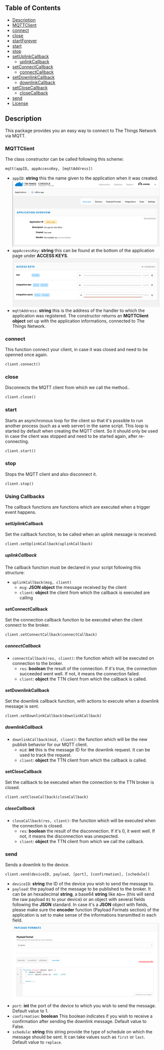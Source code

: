## Table of Contents
* [Description](#description)
* [MQTTClient](#mqttclient)
* [connect](#connect)
* [close](#close)
* [startForever](#startforever)
* [start](#start)
* [stop](#stop)
* [setUplinkCallback](#setuplinkcallback)
  * [uplinkCallback](#uplinkcallback)
* [setConnectCallback](#setconnectcallback)
  * [connectCallback](#connectcallback)
* [setDownlinkCallback](#setpublishcallback)
  * [downlinkCallback](#publishcallback)
* [setCloseCallback](#setclosecallback)
  * [closeCallback](#closecallback)
* [send](#send)
* [License](#license)

## Description

This package provides you an easy way to connect to The Things Network via MQTT.

### MQTTClient

The class constructor can be called following this scheme:
```python
mqtt(appID, appAccessKey, [mqttAddress])
```
- `appID`: **string**  this the name given to the application when it was created.
![Screenshot of the console with app section](./images/app-console.png?raw=true)
- `appAccessKey`: **string**  this can be found at the bottom of the application page under **ACCESS KEYS**.
![Screenshot of the console with accesskey section](./images/accesskey-console.png?raw=true)
- `mqttAddress`: **string**  this  is the address of the handler to which the application was registered.
The constructor returns an **MQTTClient object** set up with the application informations, connected to The Things Network.

### connect
This function connect your client, in case it was closed and need to be openned once again.
```python
client.connect()
```

### close
Disconnects the MQTT client from which we call the method..
```python
client.close()
```

### start
Starts an asynchronous loop for the client so that it's possible to run another process (such as a web server) in the same script. This loop is started by default when creating the MQTT client. So it should only be used in case the client was stopped and need to be started again, after re-connecting.
```python
client.start()
```

### stop
Stops the MQTT client and also disconnect it.
```python
client.stop()
```

### Using Callbacks

The callback functions are functions which are executed when a trigger event happens.

#### setUplinkCallback
Set the callback function, to be called when an uplink message is received.
```python
client.setUplinkCallback(uplinkCallback)
```

##### uplinkCallback
The callback function must be declared in your script following this structure:
* `uplinkCallback(msg, client)`
  * `msg`: **JSON object**  the message received by the client
  * `client`: **object**  the client from which the callback is executed are calling

#### setConnectCallback
Set the connection callback function to be executed when the client connect to the broker.
```python
client.setConnectCallback(connectCallback)
```
##### connectCallback
- `connectCallback(res, client)`: the function which will be executed on connection to the broker.
  - `res`: **boolean**  the result of the connection. If it's true, the connection succeeded went well. If not, it means the connection failed.
  - `client`: **object**  the TTN client from which the callback is called.

#### setDownlinkCallback
Set the downlink callback function, with actions to execute when a downlink message is sent.
```python
client.setDownlinkCallback(downlinkCallback)
```
##### downlinkCallback
- `downlinkCallback(mid, client)`: the function which will be the new publish behavior for our MQTT client.
  - `mid`: **int**  this is the message ID for the downlink request. It can be used to track the request.
  - `client`: **object**  the TTN client from which the callback is called.

#### setCloseCallback
Set the callback to be executed when the connection to the TTN broker is closed.
```python
client.setCloseCallback(closeCallback)
```
##### closeCallback
- `closeCallback(res, client)`: the function which will be executed when the connection is closed.
  - `res`: **boolean**  the result of the disconnection. If it's 0, it went well. If not, it means the disconnection was unexpected.
  - `client`: **object**  the TTN client from which we call the callback.

### send
Sends a downlink to the device.
```python
client.send(deviceID, payload, [port], [confirmation], [schedule])
```
- `deviceID`: **string**  the ID of the device you wish to send the message to.
- `payload`: the payload of the message to be published to the broker. It can be an hexadecimal **string**, a base64 **string** like `AQ==` (this will send the raw payload `01` to your device) or an object with several fields following the **JSON** standard. In case it's a **JSON** object with fields, please make sure the **encoder** function (Payload Formats section) of the application is set to make sense of the informations transmitted in each field.
![Screenshot of an encoder function in the console](./images/encoder-function.png?raw=true)
- `port`: **int**  the port of the device to which you wish to send the message. Default value to 1.
- `confirmation`: **boolean**  This boolean indicates if you wish to receive a confirmation after sending the downlink message. Default value to False.
- `schedule`: **string**  this string provide the type of schedule on which the message should be sent. It can take values such as `first` or `last`. Default value to `replace`.
